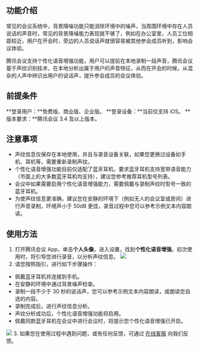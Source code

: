 ## 功能介绍
常见的会议系统中，背景降噪功能只能消除环境中的噪声，当周围环境中存在人员说话的声音时，常见的背景降噪能力表现就不够了，例如在办公室里，人员工位相距较近，用户在开会时，旁边的人员说话声就很容易被其他参会成员听到，影响会议体验。

腾讯会议支持个性化语音增强功能，用户可以提前在本地录制一段声音，腾讯会议基于声纹识别技术，在本地分析出属于用户的声音特征，从而在开会的时候，从混杂的人声中辨识出用户的说话声，提升参会成员的会议体验。

## 前提条件
**登录用户：**免费版、商业版、企业版。
**登录设备：**当前仅支持 iOS。
**版本要求：**腾讯会议 3.4 及以上版本。

## 注意事项
- 声纹信息仅保存在本地使用，并且与录音设备关联，如果您更换过设备如手机、耳机等，需要重新录制声纹。
- 个性化语音增强功能目前仅适配了蓝牙耳机，要求蓝牙耳机支持宽带语音能力（市面上的大多数蓝牙耳机均支持），建议您参考推荐耳机型号列表。
- 会议中如果需要启用个性化语音增强能力，需要佩戴与录制声纹时型号一致的蓝牙耳机。
- 为使声纹信息更准确，建议您在安静的环境下（例如无人的会议室或房间）进行声音录制，环境声小于 50dB 更佳，录音过程中您可以参考示例文本内容朗读。

## 使用方法
1. 打开腾讯会议 App，单击**个人头像**，进入设置，找到**个性化语音增强**。初次使用时，将引导您进行录音，以分析声纹信息。
![](https://qcloudimg.tencent-cloud.cn/raw/4cd2d422a32f7f2513b3e1b4237223b2.png)
2. 请您按照指引，进行如下步骤操作：
 - 佩戴蓝牙耳机并连接到手机。
 - 在安静的环境中通过背景噪声检查。
 - 录制一段不少于 30 秒的说话声，您可以参考示例文本内容朗读，或朗读您自选的内容。
 - 录制完成后，进行声纹信息分析。
 - 声纹分析成功后，个性化语音增强功能将启用。
 -  佩戴同款蓝牙耳机在会议中进行会议时，将提示您个性化语音增强已开启。

 ![](https://qcloudimg.tencent-cloud.cn/raw/eabe56066df4f6fc0781f62a8931450f.png)
3. 如果您在使用过程中遇到问题，或有任何反馈，可通过 [在线客服](https://cloud.tencent.com/online-service) 向我们反馈。
